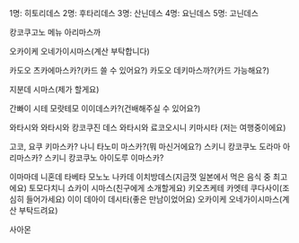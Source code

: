 
1명: 히토리데스
2명: 후타리데스
3명: 산닌데스
4명: 요닌데스
5명: 고닌데스

캉코쿠고노 메뉴 아리마스까

오카이케 오네가이시마스(계산 부탁합니다)

카도오 츠카에마스카?(카드 쓸 수 있어요?)
카도오 데키마스까?(카드 가능해요?)

지분데 시마스(제가 할게요)

간빠이 시테 모랏테모 이이데스카?(건배해주실 수 있어요?)

와타시와
와타시와 캉코쿠진 데스
와타시와 료코오시니 키마시타 (저는 여행중이에요)

고코, 요쿠 키마스카?
나니 타노미 마스카?(뭐 마신거에요?)
스키니 캉코쿠노 도라마 아리마스카?
스키니 캉코쿠노 아이도루 이마스카?

이마마데 니혼데 타베타 모노노 나카데 이치방데스(지금껏 일본에서 먹은 음식 중 최고에요)
토모다치니 쇼카이 시마스(친구에게 소개할게요)
키오츠케테 카엣테 쿠다사이(조심히 들어가세요)
이이 데아이 데시타(좋은 만남이었어요)
오카이케 오네가이시마스(계산 부탁드려요)

사아몬